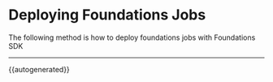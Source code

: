 <h1>Deploying Foundations Jobs</h1>
The following method is how to deploy foundations jobs with Foundations SDK

---
{{autogenerated}}